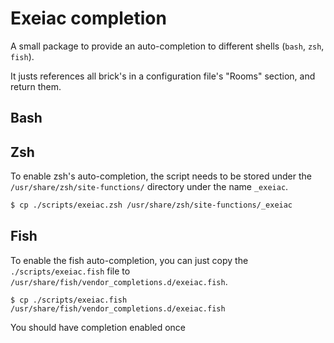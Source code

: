 # Exeiac completion
A small package to provide an auto-completion to different shells (`bash`, `zsh`, `fish`).

It justs references all brick's in a configuration file's "Rooms" section, and return them.

## Bash

## Zsh
To enable zsh's auto-completion, the script needs to be stored under the
`/usr/share/zsh/site-functions/` directory under the name `_exeiac`.
```zsh
$ cp ./scripts/exeiac.zsh /usr/share/zsh/site-functions/_exeiac
```

## Fish
To enable the fish auto-completion, you can just copy the `./scripts/exeiac.fish` file
to `/usr/share/fish/vendor_completions.d/exeiac.fish`.
```fish
$ cp ./scripts/exeiac.fish /usr/share/fish/vendor_completions.d/exeiac.fish
```
You should have completion enabled once
